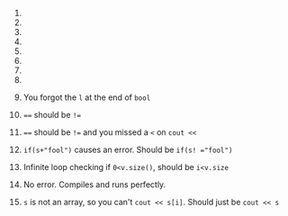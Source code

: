 1.

2.

3.

4.

5.

6.

7.

8.

9. You forgot the `l` at the end of `bool` 

10. `==` should be `!=`

11. `==` should be `!=` and you missed a `<` on `cout <<`

12. `if(s+"fool")` causes an error.  Should be `if(s!
="fool")`

13. Infinite loop checking if `0<v.size()`, should be `i<v.size`

14. No error.  Compiles and runs perfectly.

15. `s` is not an array, so you can't `cout << s[i]`.  Should just be `cout << s`